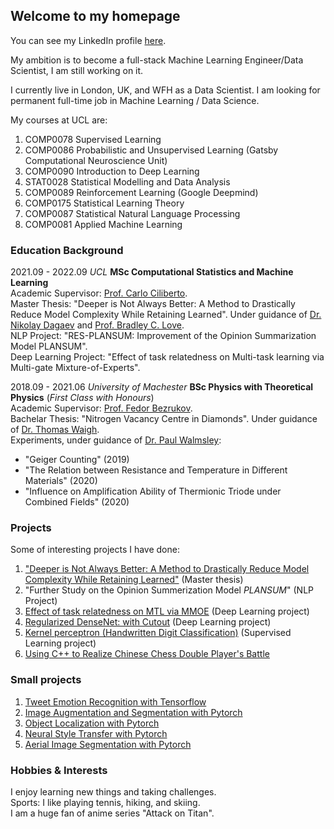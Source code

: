 ## Welcome to my homepage

You can see my LinkedIn profile [here](https://www.linkedin.com/in/yuheng-jia-00200116b/).

My ambition is to become a full-stack Machine Learning Engineer/Data Scientist, I am still working on it.

I currently live in London, UK, and WFH as a Data Scientist. I am looking for permanent full-time job in Machine Learning / Data Science.

My courses at UCL are:
1. COMP0078 Supervised Learning
2. COMP0086 Probabilistic and Unsupervised Learning (Gatsby Computational Neuroscience Unit)
3. COMP0090 Introduction to Deep Learning
4. STAT0028 Statistical Modelling and Data Analysis
5. COMP0089 Reinforcement Learning (Google Deepmind)
6. COMP0175 Statistical Learning Theory
7. COMP0087 Statistical Natural Language Processing
8. COMP0081 Applied Machine Learning

### Education Background

2021.09 - 2022.09     _UCL_     **MSc Computational Statistics and Machine Learning**<br>
Academic Supervisor: [Prof. Carlo Ciliberto](https://cciliber.github.io/).<br>
Master Thesis: "Deeper is Not Always Better: A Method to Drastically Reduce Model Complexity While Retaining Learned". Under guidance of [Dr. Nikolay Dagaev](https://scholar.google.com/citations?user=ddrMpEIAAAAJ&hl=en&oi=ao) and [Prof. Bradley C. Love](http://bradlove.org/).<br>
NLP Project: "RES-PLANSUM: Improvement of the Opinion Summarization Model PLANSUM".<br>
Deep Learning Project: "Effect of task relatedness on Multi-task learning via Multi-gate Mixture-of-Experts".

2018.09 - 2021.06     _University of Machester_     **BSc Physics with Theoretical Physics** (_First Class with Honours_)<br>
Academic Supervisor: [Prof. Fedor Bezrukov](https://www.hep.manchester.ac.uk/u/bezrukov/).<br>
Bachelar Thesis: "Nitrogen Vacancy Centre in Diamonds". Under guidance of [Dr. Thomas Waigh](https://www.research.manchester.ac.uk/portal/t.a.waigh.html).<br>
Experiments, under guidance of [Dr. Paul Walmsley](https://www.research.manchester.ac.uk/portal/paul.walmsley.html):
- "Geiger Counting" (2019)
- "The Relation between Resistance and Temperature in Different Materials" (2020)
- "Influence on Amplification Ability of Thermionic Triode under Combined Fields" (2020)

### Projects 
Some of interesting projects I have done:
1. ["Deeper is Not Always Better: A Method to Drastically Reduce Model Complexity While Retaining Learned"](https://github.com/YHJYH/COMP0098_21049846#deeper-is-not-always-better) (Master thesis)
2. "Further Study on the Opinion Summerization Model *PLANSUM*" (NLP Project)
3. [Effect of task relatedness on MTL via MMOE](https://github.com/YHJYH/Machine_Learning/tree/main/projects/Multi%20Task%20Learning) (Deep Learning project)
4. [Regularized DenseNet: with Cutout](https://github.com/YHJYH/Machine_Learning/tree/main/projects/DenseNet%20%2B%20Cutout) (Deep Learning project)
5. [Kernel perceptron (Handwritten Digit Classification)](https://github.com/YHJYH/Machine_Learning/tree/main/projects/kernel_perceptron#kernel-perceptron-handwritten-digit-classification-comp0078-supervised-learning-coursework) (Supervised Learning project)
6. [Using C++ to Realize Chinese Chess Double Player's Battle](https://github.com/YHJYH/CPP-Chinese-Chess)

### Small projects
1. [Tweet Emotion Recognition with Tensorflow](https://github.com/YHJYH/Machine_Learning/blob/main/projects/Tweet_Emotion_Recognition.ipynb)
2. [Image Augmentation and Segmentation with Pytorch](https://github.com/YHJYH/Machine_Learning/blob/main/projects/Image_Segmentation_Pytorch.ipynb)
3. [Object Localization with Pytorch](https://github.com/YHJYH/Machine_Learning/blob/main/projects/Object_Localization_Pytorch.ipynb)
4. [Neural Style Transfer with Pytorch](https://github.com/YHJYH/Machine_Learning/blob/main/projects/Neural_Style_Transfer_using_Pytorch.ipynb)
5. [Aerial Image Segmentation with Pytorch](https://github.com/YHJYH/Machine_Learning/blob/main/projects/Aerial_Image_Segmentation.ipynb)

### Hobbies & Interests
I enjoy learning new things and taking challenges.<br>
Sports: I like playing tennis, hiking, and skiing.<br>
I am a huge fan of anime series "Attack on Titan".
